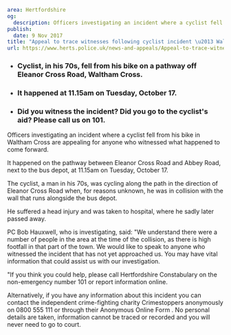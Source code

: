 ```yaml
area: Hertfordshire
og:
  description: Officers investigating an incident where a cyclist fell from his bike in Waltham Cross are appealing for anyone who witnessed what happened to come forward.
publish:
  date: 9 Nov 2017
title: "Appeal to trace witnesses following cyclist incident \u2013 Waltham Cross"
url: https://www.herts.police.uk/news-and-appeals/Appeal-to-trace-witnesses-following-cyclist-incident-WalthamCross-1129K
```

* ### Cyclist, in his 70s, fell from his bike on a pathway off Eleanor Cross Road, Waltham Cross.

 * ### It happened at 11.15am on Tuesday, October 17.

 * ### Did you witness the incident? Did you go to the cyclist's aid? Please call us on 101.

Officers investigating an incident where a cyclist fell from his bike in Waltham Cross are appealing for anyone who witnessed what happened to come forward.

It happened on the pathway between Eleanor Cross Road and Abbey Road, next to the bus depot, at 11.15am on Tuesday, October 17.

The cyclist, a man in his 70s, was cycling along the path in the direction of Eleanor Cross Road when, for reasons unknown, he was in collision with the wall that runs alongside the bus depot.

He suffered a head injury and was taken to hospital, where he sadly later passed away.

PC Bob Hauxwell, who is investigating, said: "We understand there were a number of people in the area at the time of the collision, as there is high footfall in that part of the town. We would like to speak to anyone who witnessed the incident that has not yet approached us. You may have vital information that could assist us with our investigation.

"If you think you could help, please call Hertfordshire Constabulary on the non-emergency number 101 or report information online.

Alternatively, if you have any information about this incident you can contact the independent crime-fighting charity Crimestoppers anonymously on 0800 555 111 or through their Anonymous Online Form . No personal details are taken, information cannot be traced or recorded and you will never need to go to court.
